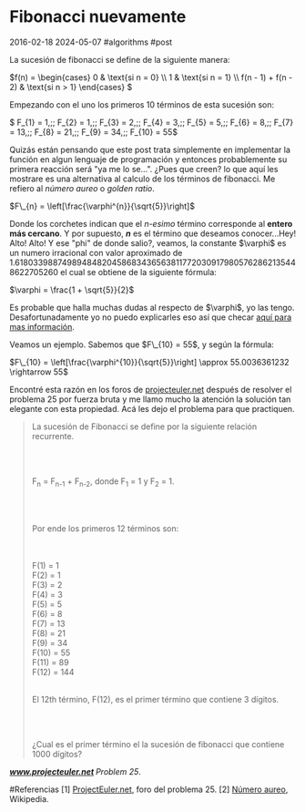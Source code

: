 <!-- vim: set spelllang=es_mx: -->

# Fibonacci nuevamente
2016-02-18 2024-05-07 #algorithms #post

<p>La sucesión de fibonacci se define de la siguiente manera:</p>

$f(n) = \begin{cases} 0 & \text{si n = 0} \\\\ 1 & \text{si n = 1} \\\\ f(n - 1) + f(n - 2) & \text{si n > 1} \end{cases} $

<p>Empezando con el uno los primeros 10 términos de esta sucesión son: </p>
  
$ F\_{1} = 1,\;\; F\_{2} = 1,\;\; F\_{3} = 2,\;\; F\_{4} = 3,\;\; F\_{5} = 5,\;\; F\_{6} = 8,\;\; F\_{7} = 13,\;\; F\_{8} = 21,\;\; F\_{9} = 34,\;\; F\_{10} = 55$
	
	
<p>Quizás están pensando que este post trata simplemente en implementar la función en algun lenguaje de programación y entonces probablemente su primera reacción será "ya me lo se...". ¿Pues que creen? lo que aquí les mostrare es una alternativa al calculo de los términos de fibonacci. Me refiero al <em>número aureo</em> o <em>golden ratio</em>.</p>
	
	
$F\_{n} = \left[\frac{\varphi^{n}}{\sqrt{5}}\right]$
	
	
<p>Donde los corchetes indican que el <em>n-esimo</em> término corresponde al <strong>entero más cercano</strong>. Y por supuesto, <strong><em>n</em></strong> es el término que deseamos conocer...Hey! Alto! Alto! Y ese "phi" de donde salio?, veamos, la constante $\varphi$ es un numero irracional con valor aproximado de 1.618033988749894848204586834365638117720309179805762862135448622705260 el cual se obtiene de la siguiente fórmula:</p>
	

$\varphi = \frac{1 + \sqrt{5}}{2}$

	
<p>Es probable que halla muchas dudas al respecto de $\varphi$, yo las tengo. Desafortunadamente yo no puedo explicarles eso así que checar <a href="http://es.wikipedia.org/wiki/N%C3%BAmero_%C3%A1ureo">aquí para mas información</a>.</p>
	
	
<p>Veamos un ejemplo. Sabemos que $F\_{10} = 55$, y según la fórmula:</p>
	
$F\_{10} = \left[\frac{\varphi^{10}}{\sqrt{5}}\right] \approx 55.0036361232 \rightarrow 55$
	
<p>Encontré esta razón en los foros de <a href="http://projecteuler.net" target="_blank">projecteuler.net</a> después de resolver el problema 25 por fuerza bruta y me llamo mucho la atención la solución tan elegante con esta propiedad. Acá les dejo el problema para que practiquen.</p>
	
<blockquote>
  <p>La sucesión de Fibonacci se define por la siguiente relación recurrente.</p>
  <br>
  <br>

  <p>F<sub>n</sub> = F<sub>n-1</sub> + F<sub>n-2</sub>, donde F<sub>1</sub> = 1 y F<sub>2</sub> = 1.</p>
  <br>
  <br>
  <p>Por ende los primeros 12 términos son:</p>
  <br>
  <br>
  F(1) = 1<br>
  F(2) = 1<br>
  F(3) = 2<br>
  F(4) = 3<br>
  F(5) = 5<br>
  F(6) = 8<br>
  F(7) = 13<br>
  F(8) = 21<br>
  F(9) = 34<br>
  F(10) = 55<br>
  F(11) = 89<br>
  F(12) = 144<br>
  <br>
  <p>El 12th término, F(12), es el primer término que contiene 3 dígitos.</p>
  <br>
  <br>
  <p>¿Cual es el primer término el la sucesión de fibonacci que contiene 1000 dígitos?</p>
</blockquote>
<strong><em><a href="http://www.projecteuler.net">www.projecteuler.net</a> </em></strong> <em>Problem 25</em>.
	

#Referencias
[1] <a href="http://projecteuler.net" target="_blank">ProjectEuler.net</a>, foro del problema 25.
[2] <a href="http://es.wikipedia.org/wiki/N%C3%BAmero_%C3%A1ureo" target="_blank">Número aureo</a>, Wikipedia.

